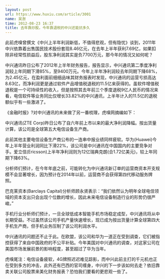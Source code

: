 ```yaml
---
layout: post
url: https://www.huxiu.com/article/3001
name: 吴澍
time: 2012-08-23 16:37
title: 去年靠炒股，今年靠退税的中兴还能抗多久
---
```

此前虎嗅曾撰文《中兴上半年利润新低，不值得悲观，但有隐忧》谈到，2011年中兴依靠着出售国民技术股份套现8.46亿元，在去年上半年获利7.69亿，如果扣除非经常性损益后，股东净利润其实是负7700万元，那今年的情况又如何呢？

中兴通讯昨日公布了2012年上半年财务报告，报告显示，中兴通讯第二季度净利润较上年同期下滑85%，至9400万元。今年上半年净利润较去年同期下降68%，为2.45亿元，在盈利面前细细品味其财务报表时发现，中兴通讯的运营亏损高达8.63亿，而净利润更是通过软件产品增值税退税的11.5亿来获得的。虽软件增值税退税是一个可持续性的收入，但是按照其去年前三个季度退税9亿人民币的情况来看，电信软件等业务同比仅增长33.82%的中兴通讯，上半年计入的11.5亿的退税额似乎有一些激进了。

《金融时报》?对中兴通讯的未来做了另一番梳理，虎嗅网摘编如下：

中兴通讯(ZTE Corp)昨日公布了自六年前上市以来的最大净利润降幅。按出货量计算，该公司是全球第五大电信设备生产商。

此前其他主要电信设备生产商公布的一连串中报业绩同样疲软。华为(Huawei)今年上半年营业利润同比下滑22%，该公司是中兴通讯在中国国内的主要竞争对手。爱立信(Ericsson)上半年净利润则为12亿瑞典克朗(合1.72亿美元)，较上年同期下降63%。

分析师们预计，在今年年底之前，可能转化为中兴通讯新订单的运营商资本开支规模不会显著增长，因为预计在2014年以前，运营商不会获得第四代移动服务牌照。

巴克莱资本(Barclays Capital)分析师顾永贤表示：“我们依然认为明年全球电信领域的资本支出只会出现个位数的增长，因此未来电信设备制造行业的形势仍很严峻。”

手机行业分析师们预计，一旦全球低成本智能手机市场稳定成型，中兴通讯将从中长期受益。不过虽然该公司手机产量快速增长，现已成为按出货量计算全球第四大手机生产商，但手机业务压制了该公司利润水平。

中兴通讯的问题还不止于此。在欧盟，该公司和华为一道正在受到调查，它们被指控获得了来自中国政府的不公平补贴。今年美国对中兴通讯的调查，对这家公司在美国市场发展前景的影响程度，甚至超过了华为当年。

虎嗅尾注：电信设备疲软，4G牌照迟迟难见踪影，而中兴此前主打的千元机也正在受到多方的冲击，此外还有巴西的官司缠身，中兴的下一步该如何去走？依旧靠卖关联公司股票来美化财务报表？恐怕我们要看的更悲观一些了。

